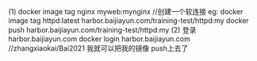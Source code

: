 (1) docker image tag nginx myweb:mynginx //创建一个软连接
eg:
    docker image tag httpd:latest harbor.baijiayun.com/training-test/httpd:my
    docker push harbor.baijiayun.com/training-test/httpd:my
(2) 登录 harbor.baijiayun.com
  docker login harbor.baijiayun.com //zhangxiaokai/Bai2021
  我就可以把我的镜像 push上去了


